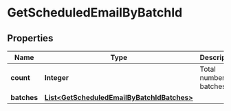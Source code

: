 
# GetScheduledEmailByBatchId

## Properties
Name | Type | Description | Notes
------------ | ------------- | ------------- | -------------
**count** | **Integer** | Total number of batches |  [optional]
**batches** | [**List&lt;GetScheduledEmailByBatchIdBatches&gt;**](GetScheduledEmailByBatchIdBatches.md) |  |  [optional]



